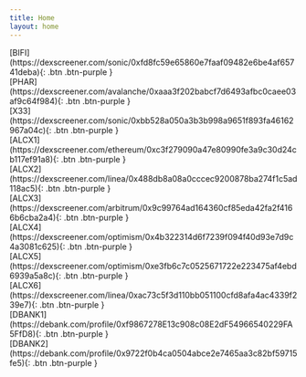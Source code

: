 ```yaml
---
title: Home
layout: home
---
```


<span class="fs-8">
[BIFI](https://dexscreener.com/sonic/0xfd8fc59e65860e7faaf09482e6be4af65741deba){: .btn .btn-purple }
<br>
[PHAR](https://dexscreener.com/avalanche/0xaaa3f202babcf7d6493afbc0caee03af9c64f984){: .btn .btn-purple }
<br>
[X33](https://dexscreener.com/sonic/0xbb528a050a3b3b998a9651f893fa46162967a04c){: .btn .btn-purple }
<br>
[ALCX1](https://dexscreener.com/ethereum/0xc3f279090a47e80990fe3a9c30d24cb117ef91a8){: .btn .btn-purple }
<br>
[ALCX2](https://dexscreener.com/linea/0x488db8a08a0cccec9200878ba274f1c5ad118ac5){: .btn .btn-purple }
<br>
[ALCX3](https://dexscreener.com/arbitrum/0x9c99764ad164360cf85eda42fa2f4166b6cba2a4){: .btn .btn-purple }
<br>
[ALCX4](https://dexscreener.com/optimism/0x4b322314d6f7239f094f40d93e7d9c4a3081c625){: .btn .btn-purple }
<br>
[ALCX5](https://dexscreener.com/optimism/0xe3fb6c7c0525671722e223475af4ebd6939a5a8c){: .btn .btn-purple }
<br>
[ALCX6](https://dexscreener.com/linea/0xac73c5f3d110bb051100cfd8afa4ac4339f239e7){: .btn .btn-purple }
<br>
[DBANK1](https://debank.com/profile/0xf9867278E13c908c08E2dF54966540229FA5FfD8){: .btn .btn-purple }
<br>
[DBANK2](https://debank.com/profile/0x9722f0b4ca0504abce2e7465aa3c82bf59715fe5){: .btn .btn-purple }
</span>
